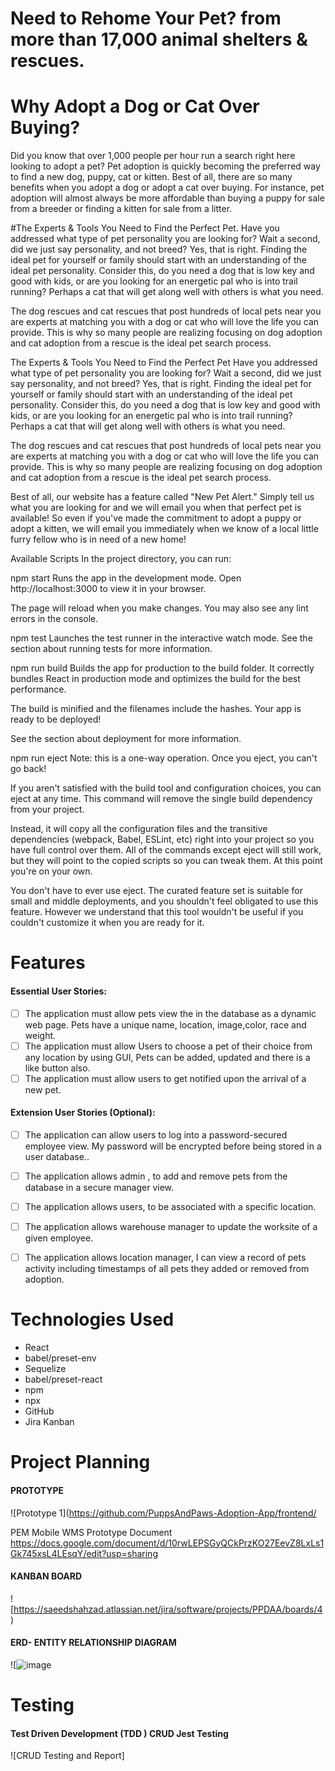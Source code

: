 #  Need to Rehome Your Pet? from more than 17,000 animal shelters & rescues.
####
# Why Adopt a Dog or Cat Over Buying?
Did you know that over 1,000 people per hour run a search right here looking to adopt a pet? Pet adoption is quickly becoming the preferred way to find a new dog, puppy, cat or kitten. Best of all, there are so many benefits when you adopt a dog or adopt a cat over buying. For instance, pet adoption will almost always be more affordable than buying a puppy for sale from a breeder or finding a kitten for sale from a litter.



#The Experts & Tools You Need to Find the Perfect Pet.
Have you addressed what type of pet personality you are looking for? Wait a second, did we just say personality, and not breed? Yes, that is right. Finding the ideal pet for yourself or family should start with an understanding of the ideal pet personality. Consider this, do you need a dog that is low key and good with kids, or are you looking for an energetic pal who is into trail running? Perhaps a cat that will get along well with others is what you need.

The dog rescues and cat rescues that post hundreds of local pets near you are experts at matching you with a dog or cat who will love the life you can provide. This is why so many people are realizing focusing on dog adoption and cat adoption from a rescue is the ideal pet search process.


The Experts & Tools You Need to Find the Perfect Pet
Have you addressed what type of pet personality you are looking for? Wait a second, did we just say personality, and not breed? Yes, that is right. Finding the ideal pet for yourself or family should start with an understanding of the ideal pet personality. Consider this, do you need a dog that is low key and good with kids, or are you looking for an energetic pal who is into trail running? Perhaps a cat that will get along well with others is what you need.

The dog rescues and cat rescues that post hundreds of local pets near you are experts at matching you with a dog or cat who will love the life you can provide. This is why so many people are realizing focusing on dog adoption and cat adoption from a rescue is the ideal pet search process.

Best of all, our website has a feature called "New Pet Alert." Simply tell us what you are looking for and we will email you when that perfect pet is available! So even if you've made the commitment to adopt a puppy or adopt a kitten, we will email you immediately when we know of a local little furry fellow who is in need of a new home!





Available Scripts
In the project directory, you can run:

npm start
Runs the app in the development mode.
Open http://localhost:3000 to view it in your browser.

The page will reload when you make changes.
You may also see any lint errors in the console.

npm test
Launches the test runner in the interactive watch mode.
See the section about running tests for more information.

npm run build
Builds the app for production to the build folder.
It correctly bundles React in production mode and optimizes the build for the best performance.

The build is minified and the filenames include the hashes.
Your app is ready to be deployed!

See the section about deployment for more information.

npm run eject
Note: this is a one-way operation. Once you eject, you can't go back!

If you aren't satisfied with the build tool and configuration choices, you can eject at any time. This command will remove the single build dependency from your project.

Instead, it will copy all the configuration files and the transitive dependencies (webpack, Babel, ESLint, etc) right into your project so you have full control over them. All of the commands except eject will still work, but they will point to the copied scripts so you can tweak them. At this point you're on your own.

You don't have to ever use eject. The curated feature set is suitable for small and middle deployments, and you shouldn't feel obligated to use this feature. However we understand that this tool wouldn't be useful if you couldn't customize it when you are ready for it.


# Features
#### Essential User Stories:

- [ ] The application must allow pets view the in the database as a dynamic web page.  Pets have a unique name, location, image,color, race and weight.
- [ ] The application must allow Users to choose a pet of their choice from any location by using GUI, Pets can be added, updated and there is a like button also.
- [ ] The application must allow users to get notified upon the arrival of a new pet.

#### Extension User Stories (Optional):
- [ ] The application can allow users to log into a password-secured employee view.  My password will be encrypted before being stored in a user database..
- [ ] The application allows admin , to add and remove pets from the database in a secure manager view.
- [ ] The application allows users, to be associated with a specific location.
- [ ] The application allows warehouse manager to update the worksite of a given employee.
- [ ] The application allows location manager, I can view a record of pets activity including timestamps of all pets they added or removed from adoption.


# Technologies Used
<ul>
      <li>React</li>
      <li>babel/preset-env </li>
      <li>Sequelize</li>
      <li>babel/preset-react</li>
        <li>npm</li>
      <li>npx</li>
      <li>GitHub</li>
      <li>Jira Kanban</li>
      
  </ul>
  
# Project Planning
#### PROTOTYPE
![Prototype 1](https://github.com/PuppsAndPaws-Adoption-App/frontend/

PEM Mobile WMS Prototype Document  https://docs.google.com/document/d/10rwLEPSGyQCkPrzKO27EevZ8LxLs1Gk745xsL4LEsqY/edit?usp=sharing


#### KANBAN BOARD
![https://saeedshahzad.atlassian.net/jira/software/projects/PPDAA/boards/4)

#### ERD- ENTITY RELATIONSHIP DIAGRAM
![![image](https://user-images.githubusercontent.com/61039707/152599386-57dec078-8cdf-4e5c-8c30-411afbb6e07f.png)



  
# Testing
#### Test Driven Development (TDD ) CRUD Jest Testing
![CRUD Testing and Report]
